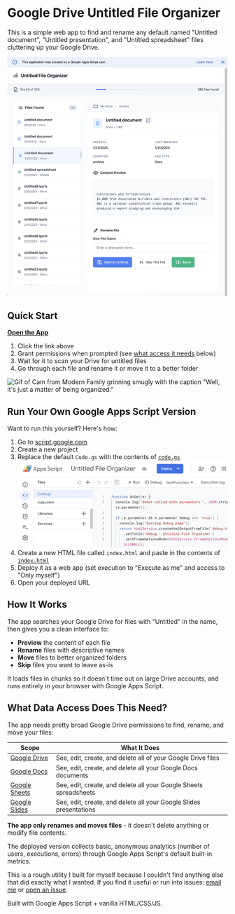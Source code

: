 # Google Drive Untitled File Organizer

This is a simple web app to find and rename any default named "Untitled document", "Untitled presentation", and "Untitled spreadsheet" files cluttering up your Google Drive.

![Screenshot of the app interface](screenshot.png)

## Quick Start

**[Open the App](https://script.google.com/macros/s/AKfycby2ZXjPaEelm7ibf3EIPHycmWys4JEvLWBJRAeIds8QviJS1PCaNMtY-g7iRijpqxQ/exec)**

1. Click the link above
2. Grant permissions when prompted (see [what access it needs](#what-data-access-does-this-need) below)
3. Wait for it to scan your Drive for untitled files
4. Go through each file and rename it or move it to a better folder

![Gif of Cam from Modern Family grinning smugly with the caption "Well, it's just a matter of being organized."](https://y.yarn.co/4dea6bd8-e038-4b2e-9991-c550c27a7d6f_text.gif)

## Run Your Own Google Apps Script Version

Want to run this yourself? Here's how:

1. Go to [script.google.com](https://script.google.com)
2. Create a new project
3. Replace the default `Code.gs` with the contents of [`code.gs`](code.gs)
![Google Apps Script Project Dashboard screenshot](appsscript-screenshot.png)
4. Create a new HTML file called `index.html` and paste in the contents of [`index.html`](index.html) 
5. Deploy it as a web app (set execution to "Execute as me" and access to "Only myself")
6. Open your deployed URL


## How It Works

The app searches your Google Drive for files with "Untitled" in the name, then gives you a clean interface to:

- **Preview** the content of each file
- **Rename** files with descriptive names
- **Move** files to better organized folders
- **Skip** files you want to leave as-is

It loads files in chunks so it doesn't time out on large Drive accounts, and runs entirely in your browser with Google Apps Script.

## What Data Access Does This Need?

The app needs pretty broad Google Drive permissions to find, rename, and move your files:

| Scope | What It Does |
|-------|-------------|
| [Google Drive](https://developers.google.com/drive/api/guides/about-auth) | See, edit, create, and delete all of your Google Drive files |
| [Google Docs](https://developers.google.com/docs/api/guides/authorizing) | See, edit, create, and delete all your Google Docs documents |
| [Google Sheets](https://developers.google.com/sheets/api/guides/authorizing) | See, edit, create, and delete all your Google Sheets spreadsheets |
| [Google Slides](https://developers.google.com/slides/api/guides/authorizing) | See, edit, create, and delete all your Google Slides presentations |

**The app only renames and moves files** - it doesn't delete anything or modify file contents.

The deployed version collects basic, anonymous analytics (number of users, executions, errors) through Google Apps Script's default built-in metrics.

This is a rough utility I built for myself because I couldn't find anything else that did exactly what I wanted. If you find it useful or run into issues: [email me](mailto:nielsenau@gmail.com) or [open an issue](../../issues).

Built with Google Apps Script + vanilla HTML/CSS/JS.